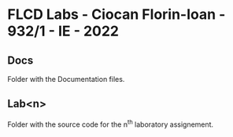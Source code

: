 # FLCD Labs - Ciocan Florin-Ioan - 932/1 - IE - 2022

## Docs
Folder with the Documentation files.
## Lab\<n\>
Folder with the source code for the n<sup>th</sup> laboratory assignement.
